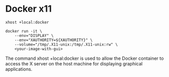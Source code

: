 # Docker x11


```console
xhost +local:docker
```

```console
docker run -it \   
    --env="DISPLAY" \
    --env="XAUTHORITY=${XAUTHORITY}" \
    --volume="/tmp/.X11-unix:/tmp/.X11-unix:rw" \
    <your-image-with-gui>
```

The command xhost +local:docker is used to allow the Docker container to access the X server on the host machine for displaying graphical applications.